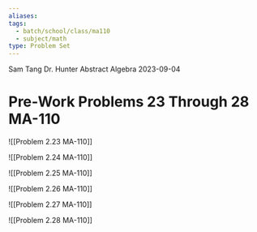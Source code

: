```yaml
---
aliases: 
tags:
  - batch/school/class/ma110
  - subject/math
type: Problem Set
---
```

Sam Tang
Dr. Hunter
Abstract Algebra
2023-09-04
# Pre-Work Problems 23 Through 28 MA-110

![[Problem 2.23 MA-110]]

![[Problem 2.24 MA-110]]

![[Problem 2.25 MA-110]]

![[Problem 2.26 MA-110]]

![[Problem 2.27 MA-110]]

![[Problem 2.28 MA-110]]
